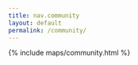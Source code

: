```yaml
---
title: nav.community
layout: default
permalink: /community/
---
```


{% include maps/community.html %}
